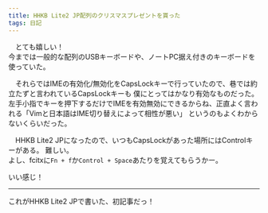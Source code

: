 ```yaml
---
title: HHKB Lite2 JP配列のクリスマスプレゼントを貰った
tags: 日記
---
```

　とても嬉しい！  
今までは一般的な配列のUSBキーボードや、ノートPC据え付きのキーボードを使っていた。

　それらではIMEの有効化/無効化をCapsLockキーで行っていたので、巷では約立たずと言われているCapsLockキーも
僕にとってはかなり有効なものだった。  
左手小指でキーを押下するだけでIMEを有効無効にできるからね、正直よく言われる「Vimと日本語はIME切り替えによって相性が悪い」
というのもよくわからないくらいだった。

　HHKB Lite2 JPになったので、いつもCapsLockがあった場所にはControlキーがある。 難しい。  
よし、fcitxに`Fn + f`か`Control + Space`あたりを覚えてもらうかー。

いい感じ！

- - -

これがHHKB Lite2 JPで書いた、初記事だっ！
